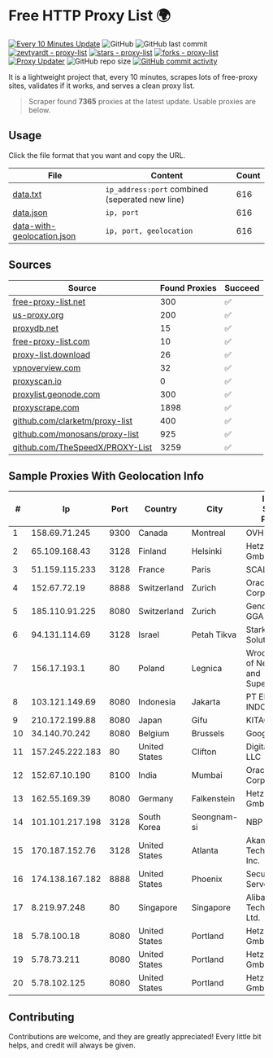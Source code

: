 
# Free HTTP Proxy List 🌍

[![Every 10 Minutes Update](https://github.com/mertguvencli/http-proxy-list/actions/workflows/main.yml/badge.svg?branch=main)](https://github.com/mertguvencli/http-proxy-list/actions/workflows/main.yml)
![GitHub](https://img.shields.io/github/license/mertguvencli/http-proxy-list)
![GitHub last commit](https://img.shields.io/github/last-commit/mertguvencli/http-proxy-list)
[![zevtyardt - proxy-list](https://img.shields.io/static/v1?label=zevtyardt&message=proxy-list&color=blue&logo=github)](https://github.com/zevtyardt/proxy-list "Go to GitHub repo")
[![stars - proxy-list](https://img.shields.io/github/stars/zevtyardt/proxy-list?style=social)](https://github.com/zevtyardt/proxy-list)
[![forks - proxy-list](https://img.shields.io/github/forks/zevtyardt/proxy-list?style=social)](https://github.com/zevtyardt/proxy-list)
[![Proxy Updater](https://github.com/zevtyardt/proxy-list/workflows/Proxy%20Updater/badge.svg)](https://github.com/zevtyardt/proxy-list/actions?query=workflow:"Proxy+Updater")
![GitHub repo size](https://img.shields.io/github/repo-size/zevtyardt/proxy-list)
[![GitHub commit activity](https://img.shields.io/github/commit-activity/m/zevtyardt/proxy-list?logo=commits)](https://github.com/zevtyardt/proxy-list/commits/main)

It is a lightweight project that, every 10 minutes, scrapes lots of free-proxy sites, validates if it works, and serves a clean proxy list.

> Scraper found **7365** proxies at the latest update. Usable proxies are below.

## Usage

Click the file format that you want and copy the URL.

|File|Content|Count|
|----|-------|-----|
|[data.txt](https://raw.githubusercontent.com/mertguvencli/http-proxy-list/main/proxy-list/data.txt)|`ip_address:port` combined (seperated new line)|616|
|[data.json](https://raw.githubusercontent.com/mertguvencli/http-proxy-list/main/proxy-list/data.json)|`ip, port`|616|
|[data-with-geolocation.json](https://raw.githubusercontent.com/mertguvencli/http-proxy-list/main/proxy-list/data-with-geolocation.json)|`ip, port, geolocation`|616|

## Sources

|Source|Found Proxies|Succeed|
|------|-------------|-------|
|[free-proxy-list.net](https://free-proxy-list.net)|300|✅|
|[us-proxy.org](https://www.us-proxy.org)|200|✅|
|[proxydb.net](http://proxydb.net)|15|✅|
|[free-proxy-list.com](https://free-proxy-list.com/?page=&port=&type%5B%5D=http&type%5B%5D=https&up_time=0&search=Search)|10|✅|
|[proxy-list.download](https://www.proxy-list.download/HTTP)|26|✅|
|[vpnoverview.com](https://vpnoverview.com/privacy/anonymous-browsing/free-proxy-servers)|32|✅|
|[proxyscan.io](https://www.proxyscan.io)|0|✅|
|[proxylist.geonode.com](https://proxylist.geonode.com/api/proxy-list?limit=300&page=1&sort_by=lastChecked&sort_type=desc&protocols=http,https)|300|✅|
|[proxyscrape.com](https://api.proxyscrape.com/v2/?request=displayproxies&protocol=http&timeout=10000&country=all&ssl=all&anonymity=all)|1898|✅|
|[github.com/clarketm/proxy-list](https://raw.githubusercontent.com/clarketm/proxy-list/master/proxy-list-raw.txt)|400|✅|
|[github.com/monosans/proxy-list](https://raw.githubusercontent.com/monosans/proxy-list/main/proxies/http.txt)|925|✅|
|[github.com/TheSpeedX/PROXY-List](https://raw.githubusercontent.com/TheSpeedX/PROXY-List/master/http.txt)|3259|✅|


## Sample Proxies With Geolocation Info

|#|Ip|Port|Country|City|Internet Service Provider|
|-|--|----|-------|----|-------------------------|
|1|158.69.71.245|9300|Canada|Montreal|OVH SAS|
|2|65.109.168.43|3128|Finland|Helsinki|Hetzner Online GmbH|
|3|51.159.115.233|3128|France|Paris|SCALEWAY|
|4|152.67.72.19|8888|Switzerland|Zurich|Oracle Corporation|
|5|185.110.91.225|8080|Switzerland|Zurich|Genossenschaft GGA Maur|
|6|94.131.114.69|3128|Israel|Petah Tikva|Stark Industries Solutions LTD|
|7|156.17.193.1|80|Poland|Legnica|Wroclaw Centre of Networking and Supercomputing|
|8|103.121.149.69|8080|Indonesia|Jakarta|PT EMERIO INDONESIA|
|9|210.172.199.88|8080|Japan|Gifu|KITAGATA|
|10|34.140.70.242|8080|Belgium|Brussels|Google LLC|
|11|157.245.222.183|80|United States|Clifton|DigitalOcean, LLC|
|12|152.67.10.190|8100|India|Mumbai|Oracle Corporation|
|13|162.55.169.39|8080|Germany|Falkenstein|Hetzner Online GmbH|
|14|101.101.217.198|3128|South Korea|Seongnam-si|NBP|
|15|170.187.152.76|3128|United States|Atlanta|Akamai Technologies, Inc.|
|16|174.138.167.182|8888|United States|Phoenix|Secured Servers LLC|
|17|8.219.97.248|80|Singapore|Singapore|Alibaba (US) Technology Co., Ltd.|
|18|5.78.100.18|8080|United States|Portland|Hetzner Online GmbH|
|19|5.78.73.211|8080|United States|Portland|Hetzner Online GmbH|
|20|5.78.102.125|8080|United States|Portland|Hetzner Online GmbH|



## Contributing

Contributions are welcome, and they are greatly appreciated! Every
little bit helps, and credit will always be given.

